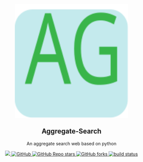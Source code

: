 <div align="center">
<img src="https://raw.githubusercontent.com/Limourli-liu/Aggregate-search/7c4a1264490318e93d018baad6e5a46b1b059e7b/static/img/favicon.svg" width="360px" align="center" />
</div>
<h2 align="center">Aggregate-Search</h2>
<p align="center">An aggregate search web based on python</p>
<p align="center">
    <a href="https://www.python.org/" rel="nofollow">
        <img src="https://img.shields.io/badge/Made%20with-Python-1f425f.svg" style="max-width:100%;">
    </a>
    <a href="https://github.com/Limourli-liu/Aggregate-search/blob/master/LICENSE">
        <img alt="GitHub" src="https://img.shields.io/github/license/Limourli-liu/Aggregate-search" style="max-width:100%;">
    </a>
    <a href="https://github.com/Limourli-liu/Aggregate-search/stargazers">
        <img alt="GitHub Repo stars" src="https://img.shields.io/github/stars/Limourli-liu/Aggregate-search" style="max-width:100%;">
    </a>
    <a href="https://github.com/Limourli-liu/Aggregate-search/network/members">
        <img alt="GitHub forks" src="https://img.shields.io/github/forks/Limourli-liu/Aggregate-search" style="max-width:100%;">
    </a>
    <a href="https://travis-ci.org/github/Limourli-liu/Aggregate-search" rel="nofollow">
        <img alt="build status" src="https://travis-ci.org/Limourli-liu/Aggregate-search.svg?branch=master" style="max-width:100%;">
    </a>
</p>
